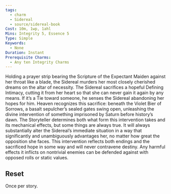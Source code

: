 ```yaml
---
tags:
  - charm
  - Sidereal
  - source/sidereal-book
Cost: 10m, 1wp, 1ahl
Mins: Integrity 5, Essence 5
Type: Simple
Keywords:
  - None
Duration: Instant
Prerequisite Charms:
  - Any ten Integrity Charms
---
```

Holding a prayer strip bearing the Scripture of the Expectant Maiden against her throat like a blade, the Sidereal murders her most closely cherished dreams on the altar of necessity. The Sidereal sacrifices a hopeful Defining Intimacy, cutting it from her heart so that she can never gain it again by any means. If it’s a Tie toward someone, he senses the Sidereal abandoning her hopes for him. Heaven recognizes this sacrifice: beneath the Violet Bier of Sorrows, a basalt sepulcher’s sealed gates swing open, unleashing the divine intervention of something imprisoned by Saturn before history’s dawn. The Storyteller determines both what form this intervention takes and its mechanical effects, but some things are always true. It will always substantially alter the Sidereal’s immediate situation in a way that significantly and unambiguously advantages her, no matter how great the opposition she faces. This intervention reflects both endings and the sacrificed hope in some way and will never contravene destiny. Any harmful effects it inflicts on nontrivial enemies can be defended against with opposed rolls or static values. 
## Reset
Once per story.